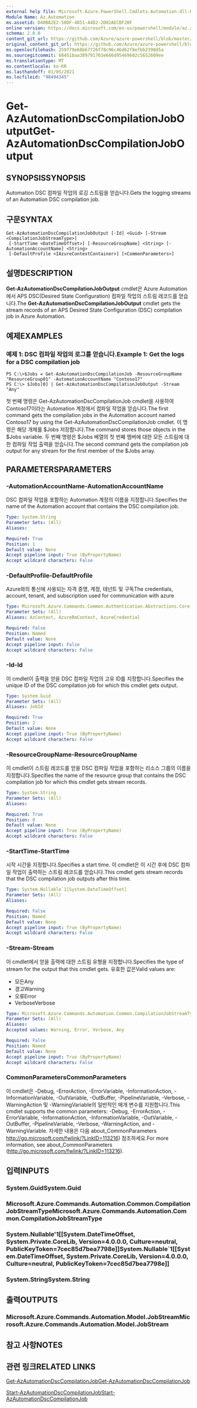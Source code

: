 ```yaml
---
external help file: Microsoft.Azure.PowerShell.Cmdlets.Automation.dll-Help.xml
Module Name: Az.Automation
ms.assetid: D40BA2E2-50DF-4D51-A4D2-2D02AECBF20F
online version: https://docs.microsoft.com/en-us/powershell/module/az.automation/get-azautomationdsccompilationjoboutput
schema: 2.0.0
content_git_url: https://github.com/Azure/azure-powershell/blob/master/src/Automation/Automation/help/Get-AzAutomationDscCompilationJobOutput.md
original_content_git_url: https://github.com/Azure/azure-powershell/blob/master/src/Automation/Automation/help/Get-AzAutomationDscCompilationJobOutput.md
ms.openlocfilehash: 259f79e68b67726f78c96c46d62f8efbb2390d5a
ms.sourcegitcommit: 68451baa389791703e666d95469602c5652609ee
ms.translationtype: MT
ms.contentlocale: ko-KR
ms.lasthandoff: 01/05/2021
ms.locfileid: "98494345"
---
```

# <span data-ttu-id="6d9e2-101">Get-AzAutomationDscCompilationJobOutput</span><span class="sxs-lookup"><span data-stu-id="6d9e2-101">Get-AzAutomationDscCompilationJobOutput</span></span>

## <span data-ttu-id="6d9e2-102">SYNOPSIS</span><span class="sxs-lookup"><span data-stu-id="6d9e2-102">SYNOPSIS</span></span>
<span data-ttu-id="6d9e2-103">Automation DSC 컴파일 작업의 로깅 스트림을 얻습니다.</span><span class="sxs-lookup"><span data-stu-id="6d9e2-103">Gets the logging streams of an Automation DSC compilation job.</span></span>

## <span data-ttu-id="6d9e2-104">구문</span><span class="sxs-lookup"><span data-stu-id="6d9e2-104">SYNTAX</span></span>

```
Get-AzAutomationDscCompilationJobOutput [-Id] <Guid> [-Stream <CompilationJobStreamType>]
 [-StartTime <DateTimeOffset>] [-ResourceGroupName] <String> [-AutomationAccountName] <String>
 [-DefaultProfile <IAzureContextContainer>] [<CommonParameters>]
```

## <span data-ttu-id="6d9e2-105">설명</span><span class="sxs-lookup"><span data-stu-id="6d9e2-105">DESCRIPTION</span></span>
<span data-ttu-id="6d9e2-106">**Get-AzAutomationDscCompilationJobOutput** cmdlet은 Azure Automation에서 APS DSC(Desired State Configuration) 컴파일 작업의 스트림 레코드를 얻습니다.</span><span class="sxs-lookup"><span data-stu-id="6d9e2-106">The **Get-AzAutomationDscCompilationJobOutput** cmdlet gets the stream records of an APS Desired State Configuration (DSC) compilation job in Azure Automation.</span></span>

## <span data-ttu-id="6d9e2-107">예제</span><span class="sxs-lookup"><span data-stu-id="6d9e2-107">EXAMPLES</span></span>

### <span data-ttu-id="6d9e2-108">예제 1: DSC 컴파일 작업의 로그를 얻습니다.</span><span class="sxs-lookup"><span data-stu-id="6d9e2-108">Example 1: Get the logs for a DSC compilation job</span></span>
```
PS C:\>$Jobs = Get-AzAutomationDscCompilationJob -ResourceGroupName "ResourceGroup01" -AutomationAccountName "Contoso17"
PS C:\> $Jobs[0] | Get-AzAutomationDscCompilationJobOutput -Stream "Any"
```

<span data-ttu-id="6d9e2-109">첫 번째 명령은 Get-AzAutomationDscCompilationJob cmdlet을 사용하여 Contoso17이라는 Automation 계정에서 컴파일 작업을 얻습니다.</span><span class="sxs-lookup"><span data-stu-id="6d9e2-109">The first command gets the compilation jobs in the Automation account named Contoso17 by using the Get-AzAutomationDscCompilationJob cmdlet.</span></span>
<span data-ttu-id="6d9e2-110">이 명령은 해당 개체를 $Jobs 저장합니다.</span><span class="sxs-lookup"><span data-stu-id="6d9e2-110">The command stores those objects in the $Jobs variable.</span></span>
<span data-ttu-id="6d9e2-111">두 번째 명령은 $Jobs 배열의 첫 번째 멤버에 대한 모든 스트림에 대한 컴파일 작업 출력을 얻습니다.</span><span class="sxs-lookup"><span data-stu-id="6d9e2-111">The second command gets the compilation job output for any stream for the first member of the $Jobs array.</span></span>

## <span data-ttu-id="6d9e2-112">PARAMETERS</span><span class="sxs-lookup"><span data-stu-id="6d9e2-112">PARAMETERS</span></span>

### <span data-ttu-id="6d9e2-113">-AutomationAccountName</span><span class="sxs-lookup"><span data-stu-id="6d9e2-113">-AutomationAccountName</span></span>
<span data-ttu-id="6d9e2-114">DSC 컴파일 작업을 포함하는 Automation 계정의 이름을 지정합니다.</span><span class="sxs-lookup"><span data-stu-id="6d9e2-114">Specifies the name of the Automation account that contains the DSC compilation job.</span></span>

```yaml
Type: System.String
Parameter Sets: (All)
Aliases:

Required: True
Position: 1
Default value: None
Accept pipeline input: True (ByPropertyName)
Accept wildcard characters: False
```

### <span data-ttu-id="6d9e2-115">-DefaultProfile</span><span class="sxs-lookup"><span data-stu-id="6d9e2-115">-DefaultProfile</span></span>
<span data-ttu-id="6d9e2-116">Azure와의 통신에 사용되는 자격 증명, 계정, 테넌트 및 구독</span><span class="sxs-lookup"><span data-stu-id="6d9e2-116">The credentials, account, tenant, and subscription used for communication with azure</span></span>

```yaml
Type: Microsoft.Azure.Commands.Common.Authentication.Abstractions.Core.IAzureContextContainer
Parameter Sets: (All)
Aliases: AzContext, AzureRmContext, AzureCredential

Required: False
Position: Named
Default value: None
Accept pipeline input: False
Accept wildcard characters: False
```

### <span data-ttu-id="6d9e2-117">-Id</span><span class="sxs-lookup"><span data-stu-id="6d9e2-117">-Id</span></span>
<span data-ttu-id="6d9e2-118">이 cmdlet이 출력을 얻을 DSC 컴파일 작업의 고유 ID를 지정합니다.</span><span class="sxs-lookup"><span data-stu-id="6d9e2-118">Specifies the unique ID of the DSC compilation job for which this cmdlet gets output.</span></span>

```yaml
Type: System.Guid
Parameter Sets: (All)
Aliases: JobId

Required: True
Position: 2
Default value: None
Accept pipeline input: True (ByPropertyName)
Accept wildcard characters: False
```

### <span data-ttu-id="6d9e2-119">-ResourceGroupName</span><span class="sxs-lookup"><span data-stu-id="6d9e2-119">-ResourceGroupName</span></span>
<span data-ttu-id="6d9e2-120">이 cmdlet이 스트림 레코드를 얻을 DSC 컴파일 작업을 포함하는 리소스 그룹의 이름을 지정합니다.</span><span class="sxs-lookup"><span data-stu-id="6d9e2-120">Specifies the name of the resource group that contains the DSC compilation job for which this cmdlet gets stream records.</span></span>

```yaml
Type: System.String
Parameter Sets: (All)
Aliases:

Required: True
Position: 0
Default value: None
Accept pipeline input: True (ByPropertyName)
Accept wildcard characters: False
```

### <span data-ttu-id="6d9e2-121">-StartTime</span><span class="sxs-lookup"><span data-stu-id="6d9e2-121">-StartTime</span></span>
<span data-ttu-id="6d9e2-122">시작 시간을 지정합니다.</span><span class="sxs-lookup"><span data-stu-id="6d9e2-122">Specifies a start time.</span></span>
<span data-ttu-id="6d9e2-123">이 cmdlet은 이 시간 후에 DSC 컴파일 작업이 출력하는 스트림 레코드를 얻습니다.</span><span class="sxs-lookup"><span data-stu-id="6d9e2-123">This cmdlet gets stream records that the DSC compilation job outputs after this time.</span></span>

```yaml
Type: System.Nullable`1[System.DateTimeOffset]
Parameter Sets: (All)
Aliases:

Required: False
Position: Named
Default value: None
Accept pipeline input: True (ByPropertyName)
Accept wildcard characters: False
```

### <span data-ttu-id="6d9e2-124">-Stream</span><span class="sxs-lookup"><span data-stu-id="6d9e2-124">-Stream</span></span>
<span data-ttu-id="6d9e2-125">이 cmdlet에서 얻을 출력에 대한 스트림 유형을 지정합니다.</span><span class="sxs-lookup"><span data-stu-id="6d9e2-125">Specifies the type of stream for the output that this cmdlet gets.</span></span>
<span data-ttu-id="6d9e2-126">유효한 값은</span><span class="sxs-lookup"><span data-stu-id="6d9e2-126">Valid values are:</span></span> 
- <span data-ttu-id="6d9e2-127">모든</span><span class="sxs-lookup"><span data-stu-id="6d9e2-127">Any</span></span> 
- <span data-ttu-id="6d9e2-128">경고</span><span class="sxs-lookup"><span data-stu-id="6d9e2-128">Warning</span></span> 
- <span data-ttu-id="6d9e2-129">오류</span><span class="sxs-lookup"><span data-stu-id="6d9e2-129">Error</span></span> 
- <span data-ttu-id="6d9e2-130">Verbose</span><span class="sxs-lookup"><span data-stu-id="6d9e2-130">Verbose</span></span>

```yaml
Type: Microsoft.Azure.Commands.Automation.Common.CompilationJobStreamType
Parameter Sets: (All)
Aliases:
Accepted values: Warning, Error, Verbose, Any

Required: False
Position: Named
Default value: None
Accept pipeline input: True (ByPropertyName)
Accept wildcard characters: False
```

### <span data-ttu-id="6d9e2-131">CommonParameters</span><span class="sxs-lookup"><span data-stu-id="6d9e2-131">CommonParameters</span></span>
<span data-ttu-id="6d9e2-132">이 cmdlet은 -Debug, -ErrorAction, -ErrorVariable, -InformationAction, -InformationVariable, -OutVariable, -OutBuffer, -PipelineVariable, -Verbose, -WarningAction 및 -WarningVariable의 일반적인 매개 변수를 지원합니다.</span><span class="sxs-lookup"><span data-stu-id="6d9e2-132">This cmdlet supports the common parameters: -Debug, -ErrorAction, -ErrorVariable, -InformationAction, -InformationVariable, -OutVariable, -OutBuffer, -PipelineVariable, -Verbose, -WarningAction, and -WarningVariable.</span></span> <span data-ttu-id="6d9e2-133">자세한 내용은 다음 about_CommonParameters http://go.microsoft.com/fwlink/?LinkID=113216) 참조하세요.</span><span class="sxs-lookup"><span data-stu-id="6d9e2-133">For more information, see about_CommonParameters (http://go.microsoft.com/fwlink/?LinkID=113216).</span></span>

## <span data-ttu-id="6d9e2-134">입력</span><span class="sxs-lookup"><span data-stu-id="6d9e2-134">INPUTS</span></span>

### <span data-ttu-id="6d9e2-135">System.Guid</span><span class="sxs-lookup"><span data-stu-id="6d9e2-135">System.Guid</span></span>

### <span data-ttu-id="6d9e2-136">Microsoft.Azure.Commands.Automation.Common.CompilationJobStreamType</span><span class="sxs-lookup"><span data-stu-id="6d9e2-136">Microsoft.Azure.Commands.Automation.Common.CompilationJobStreamType</span></span>

### <span data-ttu-id="6d9e2-137">System.Nullable'1[[System.DateTimeOffset, System.Private.CoreLib, Version=4.0.0.0, Culture=neutral, PublicKeyToken=7cec85d7bea7798e]]</span><span class="sxs-lookup"><span data-stu-id="6d9e2-137">System.Nullable\`1[[System.DateTimeOffset, System.Private.CoreLib, Version=4.0.0.0, Culture=neutral, PublicKeyToken=7cec85d7bea7798e]]</span></span>

### <span data-ttu-id="6d9e2-138">System.String</span><span class="sxs-lookup"><span data-stu-id="6d9e2-138">System.String</span></span>

## <span data-ttu-id="6d9e2-139">출력</span><span class="sxs-lookup"><span data-stu-id="6d9e2-139">OUTPUTS</span></span>

### <span data-ttu-id="6d9e2-140">Microsoft.Azure.Commands.Automation.Model.JobStream</span><span class="sxs-lookup"><span data-stu-id="6d9e2-140">Microsoft.Azure.Commands.Automation.Model.JobStream</span></span>

## <span data-ttu-id="6d9e2-141">참고 사항</span><span class="sxs-lookup"><span data-stu-id="6d9e2-141">NOTES</span></span>

## <span data-ttu-id="6d9e2-142">관련 링크</span><span class="sxs-lookup"><span data-stu-id="6d9e2-142">RELATED LINKS</span></span>

[<span data-ttu-id="6d9e2-143">Get-AzAutomationDscCompilationJob</span><span class="sxs-lookup"><span data-stu-id="6d9e2-143">Get-AzAutomationDscCompilationJob</span></span>](./Get-AzAutomationDscCompilationJob.md)

[<span data-ttu-id="6d9e2-144">Start-AzAutomationDscCompilationJob</span><span class="sxs-lookup"><span data-stu-id="6d9e2-144">Start-AzAutomationDscCompilationJob</span></span>](./Start-AzAutomationDscCompilationJob.md)


